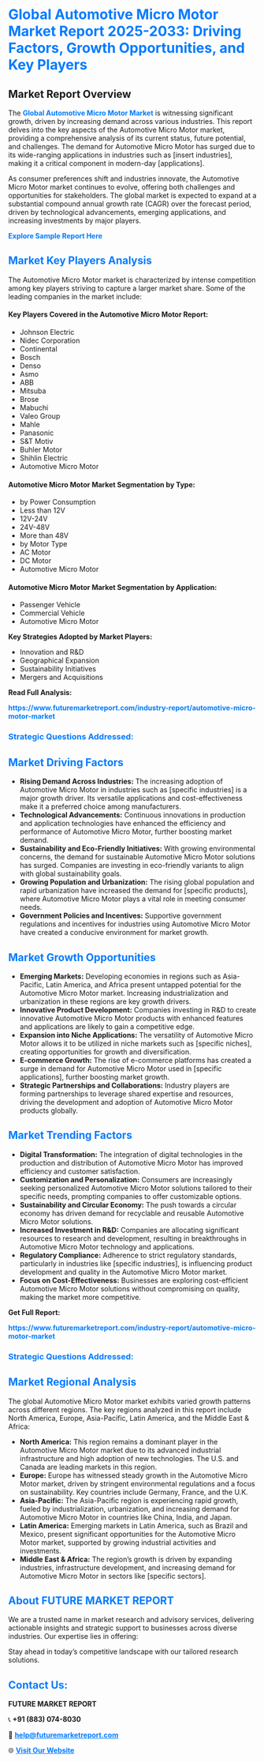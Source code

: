 <h1 style="color: #007BFF;">Global Automotive Micro Motor Market Report 2025-2033: Driving Factors, Growth Opportunities, and Key Players</h1>

<section id="overview">
<h2>Market Report Overview</h2>
<p>The <a href="https://www.futuremarketreport.com/industry-report/automotive-micro-motor-market" style="color: #007BFF; text-decoration: none;"><strong>Global Automotive Micro Motor Market</strong></a> is witnessing significant growth, driven by increasing demand across various industries. This report delves into the key aspects of the Automotive Micro Motor market, providing a comprehensive analysis of its current status, future potential, and challenges. The demand for Automotive Micro Motor has surged due to its wide-ranging applications in industries such as [insert industries], making it a critical component in modern-day [applications].</p>
<p>As consumer preferences shift and industries innovate, the Automotive Micro Motor market continues to evolve, offering both challenges and opportunities for stakeholders. The global market is expected to expand at a substantial compound annual growth rate (CAGR) over the forecast period, driven by technological advancements, emerging applications, and increasing investments by major players.</p>
</section>

<section id="overview">
<p><a href="https://www.futuremarketreport.com/request-sample/reportId=100309" style="color: #007BFF; text-decoration: none;"><strong>Explore Sample Report Here</strong></a></p>
</section>

<section id="key-players">
<h2 style="color: #007BFF;">Market Key Players Analysis</h2>
<p>The Automotive Micro Motor market is characterized by intense competition among key players striving to capture a larger market share. Some of the leading companies in the market include:</p>
<h4>Key Players Covered in the Automotive Micro Motor Report:</h4>
<ul><li>Johnson Electric</li><li>Nidec Corporation</li><li>Continental</li><li>Bosch</li><li>Denso</li><li>Asmo</li><li>ABB</li><li>Mitsuba</li><li>Brose</li><li>Mabuchi</li><li>Valeo Group</li><li>Mahle</li><li>Panasonic</li><li>S&amp;T Motiv</li><li>Buhler Motor</li><li>Shihlin Electric</li><li>Automotive Micro Motor</li></ul>
<h4>Automotive Micro Motor Market Segmentation by Type:</h4>
<ul><li>by Power Consumption</li><li>Less than 12V</li><li>12V-24V</li><li>24V-48V</li><li>More than 48V</li><li>by Motor Type</li><li>AC Motor</li><li>DC Motor</li><li>Automotive Micro Motor</li></ul>

<h4>Automotive Micro Motor Market Segmentation by Application:</h4>
<ul><li>Passenger Vehicle</li><li>Commercial Vehicle</li><li>Automotive Micro Motor</li></ul>
<p><strong>Key Strategies Adopted by Market Players:</strong></p>
<ul>
<li>Innovation and R&D</li>
<li>Geographical Expansion</li>
<li>Sustainability Initiatives</li>
<li>Mergers and Acquisitions</li>
</ul>
</section>

<section>
<p><strong>Read Full Analysis: </strong></p><a href="https://www.futuremarketreport.com/industry-report/automotive-micro-motor-market" style="color: #007BFF; text-decoration: none;"><strong>https://www.futuremarketreport.com/industry-report/automotive-micro-motor-market</strong></a>
<h3 style="color: #007BFF;">Strategic Questions Addressed:</h3>
</section>

<section id="driving-factors">
<h2 style="color: #007BFF;">Market Driving Factors</h2>
<ul>
<li><strong>Rising Demand Across Industries:</strong> The increasing adoption of Automotive Micro Motor in industries such as [specific industries] is a major growth driver. Its versatile applications and cost-effectiveness make it a preferred choice among manufacturers.</li>
<li><strong>Technological Advancements:</strong> Continuous innovations in production and application technologies have enhanced the efficiency and performance of Automotive Micro Motor, further boosting market demand.</li>
<li><strong>Sustainability and Eco-Friendly Initiatives:</strong> With growing environmental concerns, the demand for sustainable Automotive Micro Motor solutions has surged. Companies are investing in eco-friendly variants to align with global sustainability goals.</li>
<li><strong>Growing Population and Urbanization:</strong> The rising global population and rapid urbanization have increased the demand for [specific products], where Automotive Micro Motor plays a vital role in meeting consumer needs.</li>
<li><strong>Government Policies and Incentives:</strong> Supportive government regulations and incentives for industries using Automotive Micro Motor have created a conducive environment for market growth.</li>
</ul>
</section>

<section id="growth-opportunities">
<h2 style="color: #007BFF;">Market Growth Opportunities</h2>
<ul>
<li><strong>Emerging Markets:</strong> Developing economies in regions such as Asia-Pacific, Latin America, and Africa present untapped potential for the Automotive Micro Motor market. Increasing industrialization and urbanization in these regions are key growth drivers.</li>
<li><strong>Innovative Product Development:</strong> Companies investing in R&D to create innovative Automotive Micro Motor products with enhanced features and applications are likely to gain a competitive edge.</li>
<li><strong>Expansion into Niche Applications:</strong> The versatility of Automotive Micro Motor allows it to be utilized in niche markets such as [specific niches], creating opportunities for growth and diversification.</li>
<li><strong>E-commerce Growth:</strong> The rise of e-commerce platforms has created a surge in demand for Automotive Micro Motor used in [specific applications], further boosting market growth.</li>
<li><strong>Strategic Partnerships and Collaborations:</strong> Industry players are forming partnerships to leverage shared expertise and resources, driving the development and adoption of Automotive Micro Motor products globally.</li>
</ul>
</section>

<section id="trending-factors">
<h2 style="color: #007BFF;">Market Trending Factors</h2>
<ul>
<li><strong>Digital Transformation:</strong> The integration of digital technologies in the production and distribution of Automotive Micro Motor has improved efficiency and customer satisfaction.</li>
<li><strong>Customization and Personalization:</strong> Consumers are increasingly seeking personalized Automotive Micro Motor solutions tailored to their specific needs, prompting companies to offer customizable options.</li>
<li><strong>Sustainability and Circular Economy:</strong> The push towards a circular economy has driven demand for recyclable and reusable Automotive Micro Motor solutions.</li>
<li><strong>Increased Investment in R&D:</strong> Companies are allocating significant resources to research and development, resulting in breakthroughs in Automotive Micro Motor technology and applications.</li>
<li><strong>Regulatory Compliance:</strong> Adherence to strict regulatory standards, particularly in industries like [specific industries], is influencing product development and quality in the Automotive Micro Motor market.</li>
<li><strong>Focus on Cost-Effectiveness:</strong> Businesses are exploring cost-efficient Automotive Micro Motor solutions without compromising on quality, making the market more competitive.</li>
</ul>
</section>

<section>
<p><strong>Get Full Report: </strong></p><a href="https://www.futuremarketreport.com/industry-report/automotive-micro-motor-market" style="color: #007BFF; text-decoration: none;"><strong>https://www.futuremarketreport.com/industry-report/automotive-micro-motor-market</strong></a>
<h3 style="color: #007BFF;">Strategic Questions Addressed:</h3>
</section>


<section id="regional-analysis">
<h2 style="color: #007BFF;">Market Regional Analysis</h2>
<p>The global Automotive Micro Motor market exhibits varied growth patterns across different regions. The key regions analyzed in this report include North America, Europe, Asia-Pacific, Latin America, and the Middle East & Africa:</p>
<ul>
<li><strong>North America:</strong> This region remains a dominant player in the Automotive Micro Motor market due to its advanced industrial infrastructure and high adoption of new technologies. The U.S. and Canada are leading markets in this region.</li>
<li><strong>Europe:</strong> Europe has witnessed steady growth in the Automotive Micro Motor market, driven by stringent environmental regulations and a focus on sustainability. Key countries include Germany, France, and the U.K.</li>
<li><strong>Asia-Pacific:</strong> The Asia-Pacific region is experiencing rapid growth, fueled by industrialization, urbanization, and increasing demand for Automotive Micro Motor in countries like China, India, and Japan.</li>
<li><strong>Latin America:</strong> Emerging markets in Latin America, such as Brazil and Mexico, present significant opportunities for the Automotive Micro Motor market, supported by growing industrial activities and investments.</li>
<li><strong>Middle East & Africa:</strong> The region’s growth is driven by expanding industries, infrastructure development, and increasing demand for Automotive Micro Motor in sectors like [specific sectors].</li>
</ul>
</section>

<footer>
<h2 style="color: #007BFF;">About FUTURE MARKET REPORT</h2>
<p>We are a trusted name in market research and advisory services, delivering actionable insights and strategic support to businesses across diverse industries. Our expertise lies in offering:</p>

<p>Stay ahead in today’s competitive landscape with our tailored research solutions.</p>

<h2 style="color: #007BFF;">Contact Us:</h2>
<p><strong>FUTURE MARKET REPORT</strong></p>
<p>📞 <strong>+91 (883) 074-8030</strong></p>
<p>📧 <strong><a href="mailto:help@futuremarketreport.com" style="color: #007BFF;">help@futuremarketreport.com</a></strong></p>
<p>🌐 <strong><a href="https://www.futuremarketreport.com/" style="color: #007BFF;">Visit Our Website</a></strong></p>
</footer>
